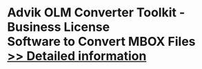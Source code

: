 # Advik OLM Converter Toolkit - Business License<br />Software to Convert MBOX Files<br />[>> Detailed information](https://secure.shareit.com/shareit/product.html?productid=300808478&affiliateid=200057808)